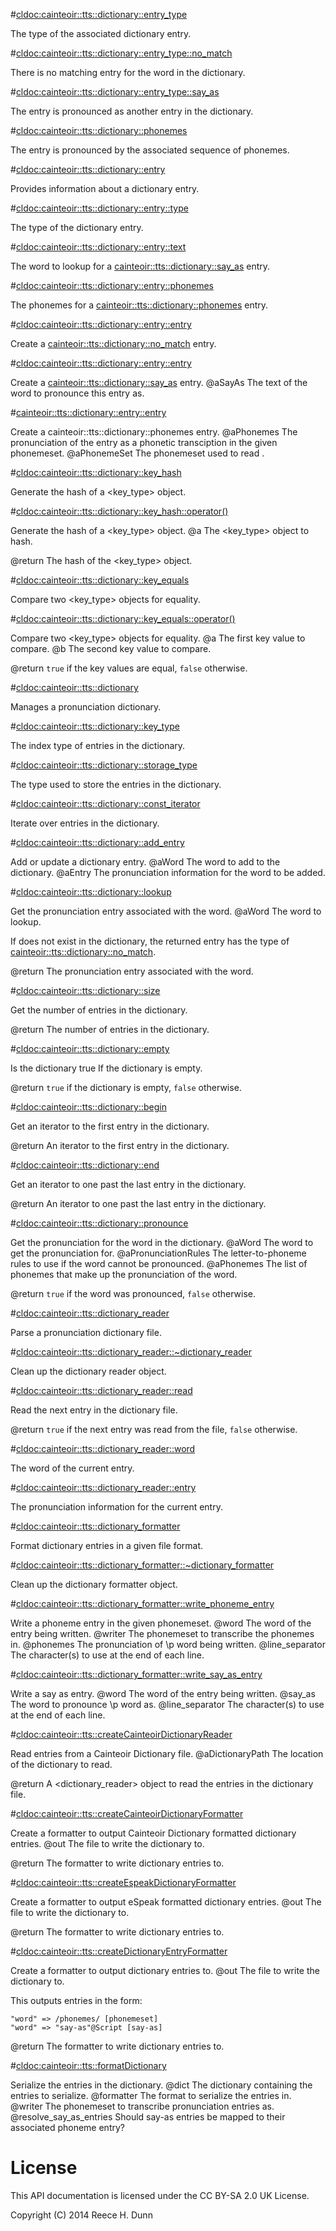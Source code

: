 #<cldoc:cainteoir::tts::dictionary::entry_type>

The type of the associated dictionary entry.

#<cldoc:cainteoir::tts::dictionary::entry_type::no_match>

There is no matching entry for the word in the dictionary.

#<cldoc:cainteoir::tts::dictionary::entry_type::say_as>

The entry is pronounced as another entry in the dictionary.

#<cldoc:cainteoir::tts::dictionary::phonemes>

The entry is pronounced by the associated sequence of phonemes.

#<cldoc:cainteoir::tts::dictionary::entry>

Provides information about a dictionary entry.

#<cldoc:cainteoir::tts::dictionary::entry::type>

The type of the dictionary entry.

#<cldoc:cainteoir::tts::dictionary::entry::text>

The word to lookup for a <cainteoir::tts::dictionary::say_as> entry.

#<cldoc:cainteoir::tts::dictionary::entry::phonemes>

The phonemes for a <cainteoir::tts::dictionary::phonemes> entry.

#<cldoc:cainteoir::tts::dictionary::entry::entry>

Create a <cainteoir::tts::dictionary::no_match> entry.

#<cldoc:cainteoir::tts::dictionary::entry::entry>

Create a <cainteoir::tts::dictionary::say_as> entry.
@aSayAs The text of the word to pronounce this entry as.

#<cainteoir::tts::dictionary::entry::entry>

Create a cainteoir::tts::dictionary::phonemes entry.
@aPhonemes   The pronunciation of the entry as a phonetic transciption in the given phonemeset.
@aPhonemeSet The phonemeset used to read <aPhonemes>.

#<cldoc:cainteoir::tts::dictionary::key_hash>

Generate the hash of a <key_type> object.

#<cldoc:cainteoir::tts::dictionary::key_hash::operator()>

Generate the hash of a <key_type> object.
@a The <key_type> object to hash.

@return The hash of the <key_type> object.

#<cldoc:cainteoir::tts::dictionary::key_equals>

Compare two <key_type> objects for equality.

#<cldoc:cainteoir::tts::dictionary::key_equals::operator()>

Compare two <key_type> objects for equality.
@a The first key value to compare.
@b The second key value to compare.

@return `true` if the key values are equal, `false` otherwise.

#<cldoc:cainteoir::tts::dictionary>

Manages a pronunciation dictionary.

#<cldoc:cainteoir::tts::dictionary::key_type>

The index type of entries in the dictionary.

#<cldoc:cainteoir::tts::dictionary::storage_type>

The type used to store the entries in the dictionary.

#<cldoc:cainteoir::tts::dictionary::const_iterator>

Iterate over entries in the dictionary.

#<cldoc:cainteoir::tts::dictionary::add_entry>

Add or update a dictionary entry.
@aWord  The word to add to the dictionary.
@aEntry The pronunciation information for the word to be added.

#<cldoc:cainteoir::tts::dictionary::lookup>

Get the pronunciation entry associated with the word.
@aWord The word to lookup.

If <aWord> does not exist in the dictionary, the returned entry has the type of
<cainteoir::tts::dictionary::no_match>.

@return The pronunciation entry associated with the word.

#<cldoc:cainteoir::tts::dictionary::size>

Get the number of entries in the dictionary.

@return The number of entries in the dictionary.

#<cldoc:cainteoir::tts::dictionary::empty>

Is the dictionary true  If the dictionary is empty.

@return `true` if the dictionary is empty, `false` otherwise.

#<cldoc:cainteoir::tts::dictionary::begin>

Get an iterator to the first entry in the dictionary.

@return An iterator to the first entry in the dictionary.

#<cldoc:cainteoir::tts::dictionary::end>

Get an iterator to one past the last entry in the dictionary.

@return An iterator to one past the last entry in the dictionary.

#<cldoc:cainteoir::tts::dictionary::pronounce>

Get the pronunciation for the word in the dictionary.
@aWord               The word to get the pronunciation for.
@aPronunciationRules The letter-to-phoneme rules to use if the word cannot be pronounced.
@aPhonemes           The list of phonemes that make up the pronunciation of the word.

@return `true` if the word was pronounced, `false` otherwise.

#<cldoc:cainteoir::tts::dictionary_reader>

Parse a pronunciation dictionary file.

#<cldoc:cainteoir::tts::dictionary_reader::~dictionary_reader>

Clean up the dictionary reader object.

#<cldoc:cainteoir::tts::dictionary_reader::read>

Read the next entry in the dictionary file.

@return `true` if the next entry was read from the file, `false` otherwise.

#<cldoc:cainteoir::tts::dictionary_reader::word>

The word of the current entry.

#<cldoc:cainteoir::tts::dictionary_reader::entry>

The pronunciation information for the current entry.

#<cldoc:cainteoir::tts::dictionary_formatter>

Format dictionary entries in a given file format.

#<cldoc:cainteoir::tts::dictionary_formatter::~dictionary_formatter>

Clean up the dictionary formatter object.

#<cldoc:cainteoir::tts::dictionary_formatter::write_phoneme_entry>

Write a phoneme entry in the given phonemeset.
@word           The word of the entry being written.
@writer         The phonemeset to transcribe the phonemes in.
@phonemes       The pronunciation of \p word being written.
@line_separator The character(s) to use at the end of each line.

#<cldoc:cainteoir::tts::dictionary_formatter::write_say_as_entry>

Write a say as entry.
@word           The word of the entry being written.
@say_as         The word to pronounce \p word as.
@line_separator The character(s) to use at the end of each line.

#<cldoc:cainteoir::tts::createCainteoirDictionaryReader>

Read entries from a Cainteoir Dictionary file.
@aDictionaryPath The location of the dictionary to read.

@return A <dictionary_reader> object to read the entries in the dictionary file.

#<cldoc:cainteoir::tts::createCainteoirDictionaryFormatter>

Create a formatter to output Cainteoir Dictionary formatted dictionary entries.
@out The file to write the dictionary to.

@return The formatter to write dictionary entries to.

#<cldoc:cainteoir::tts::createEspeakDictionaryFormatter>

Create a formatter to output eSpeak formatted dictionary entries.
@out The file to write the dictionary to.

@return The formatter to write dictionary entries to.

#<cldoc:cainteoir::tts::createDictionaryEntryFormatter>

Create a formatter to output dictionary entries to.
@out The file to write the dictionary to.

This outputs entries in the form:

	"word" => /phonemes/ [phonemeset]
	"word" => "say-as"@Script [say-as]

@return The formatter to write dictionary entries to.

#<cldoc:cainteoir::tts::formatDictionary>

Serialize the entries in the dictionary.
@dict                   The dictionary containing the entries to serialize.
@formatter              The format to serialize the entries in.
@writer                 The phonemeset to transcribe pronunciation entries as.
@resolve_say_as_entries Should say-as entries be mapped to their associated phoneme entry?

# License

This API documentation is licensed under the CC BY-SA 2.0 UK License.

Copyright (C) 2014 Reece H. Dunn
